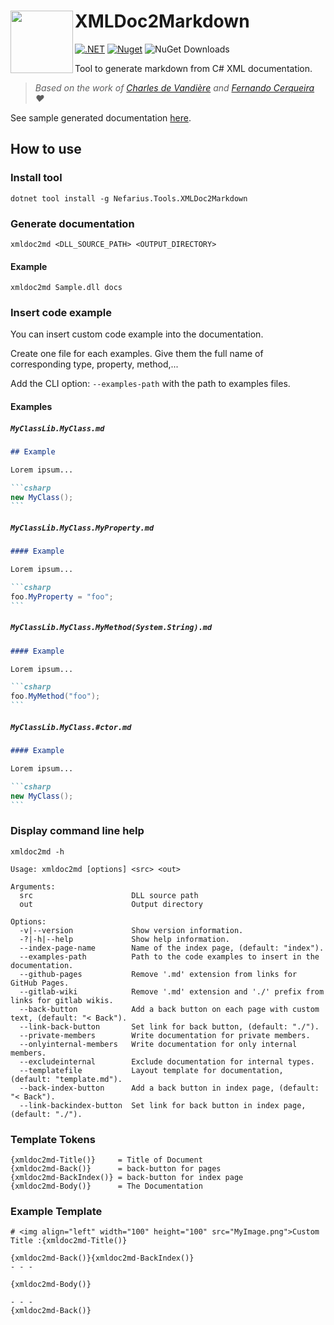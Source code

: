 # <img align="left" width="100" height="100" src="icon.png">XMLDoc2Markdown 

[![.NET](https://github.com/nefarius/xmldoc2md/actions/workflows/build.yml/badge.svg)](https://github.com/nefarius/xmldoc2md/actions/workflows/build.yml)
[![Nuget](https://img.shields.io/nuget/v/Nefarius.Tools.XMLDoc2Markdown.svg?color=blue&logo=nuget)](https://www.nuget.org/packages/Nefarius.Tools.XMLDoc2Markdown)
![NuGet Downloads](https://img.shields.io/nuget/dt/Nefarius.Tools.XMLDoc2Markdown)

Tool to generate markdown from C# XML documentation.

> *Based on the work of [Charles de Vandière](https://github.com/charlesdevandiere/xmldoc2md) and [Fernando Cerqueira](https://github.com/FRACerqueira/xmldoc2md) ❤*

See sample generated documentation [here](https://charlesdevandiere.github.io/xmldoc2md/).

## How to use

### Install tool

```shell
dotnet tool install -g Nefarius.Tools.XMLDoc2Markdown
```

### Generate documentation

```shell
xmldoc2md <DLL_SOURCE_PATH> <OUTPUT_DIRECTORY>
```

#### Example

```shell
xmldoc2md Sample.dll docs
```

### Insert code example

You can insert custom code example into the documentation.

Create one file for each examples. Give them the full name of corresponding type, property, method,...

Add the CLI option: `--examples-path` with the path to examples files.

#### Examples

##### `MyClassLib.MyClass.md`

~~~markdown
## Example

Lorem ipsum...

```csharp
new MyClass();
```
~~~

##### `MyClassLib.MyClass.MyProperty.md`

~~~markdown
#### Example

Lorem ipsum...

```csharp
foo.MyProperty = "foo";
```
~~~

##### `MyClassLib.MyClass.MyMethod(System.String).md`

~~~markdown
#### Example

Lorem ipsum...

```csharp
foo.MyMethod("foo");
```
~~~

##### `MyClassLib.MyClass.#ctor.md`

~~~markdown
#### Example

Lorem ipsum...

```csharp
new MyClass();
```
~~~

### Display command line help

```shell
xmldoc2md -h
```

```text
Usage: xmldoc2md [options] <src> <out>

Arguments:
  src                      DLL source path
  out                      Output directory

Options:
  -v|--version             Show version information.
  -?|-h|--help             Show help information.
  --index-page-name        Name of the index page, (default: "index").
  --examples-path          Path to the code examples to insert in the documentation.
  --github-pages           Remove '.md' extension from links for GitHub Pages.
  --gitlab-wiki            Remove '.md' extension and './' prefix from links for gitlab wikis.
  --back-button            Add a back button on each page with custom text, (default: "< Back").
  --link-back-button       Set link for back button, (default: "./").
  --private-members        Write documentation for private members.
  --onlyinternal-members   Write documentation for only internal members.
  --excludeinternal        Exclude documentation for internal types.
  --templatefile           Layout template for documentation, (default: "template.md").
  --back-index-button      Add a back button in index page, (default: "< Back").
  --link-backindex-button  Set link for back button in index page, (default: "./").
```

### Template Tokens

```text
{xmldoc2md-Title()}     = Title of Document
{xmldoc2md-Back()}      = back-button for pages 
{xmldoc2md-BackIndex()} = back-button for index page
{xmldoc2md-Body()}      = The Documentation
```

### Example Template 

```text
# <img align="left" width="100" height="100" src="MyImage.png">Custom Title :{xmldoc2md-Title()} 

{xmldoc2md-Back()}{xmldoc2md-BackIndex()}
- - -

{xmldoc2md-Body()}

- - -
{xmldoc2md-Back()}

```